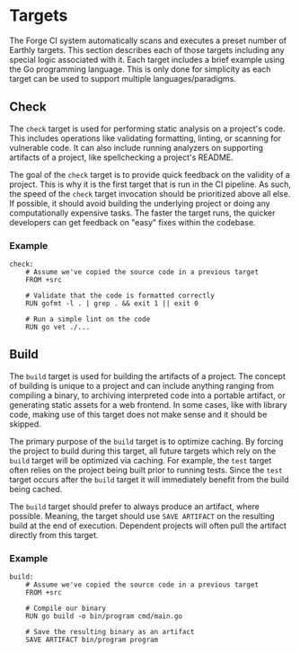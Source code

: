 # Targets

The Forge CI system automatically scans and executes a preset number of Earthly targets.
This section describes each of those targets including any special logic associated with it.
Each target includes a brief example using the Go programming language.
This is only done for simplicity as each target can be used to support multiple languages/paradigms.

## Check

The `check` target is used for performing static analysis on a project's code.
This includes operations like validating formatting, linting, or scanning for vulnerable code.
It can also include running analyzers on supporting artifacts of a project, like spellchecking a project's README.

The goal of the `check` target is to provide quick feedback on the validity of a project.
This is why it is the first target that is run in the CI pipeline.
As such, the speed of the `check` target invocation should be prioritized above all else.
If possible, it should avoid building the underlying project or doing any computationally expensive tasks.
The faster the target runs, the quicker developers can get feedback on "easy" fixes within the codebase.

### Example

```earthly
check:
    # Assume we've copied the source code in a previous target
    FROM +src

    # Validate that the code is formatted correctly
    RUN gofmt -l . | grep . && exit 1 || exit 0

    # Run a simple lint on the code
    RUN go vet ./...
```

## Build

The `build` target is used for building the artifacts of a project.
The concept of building is unique to a project and can include anything ranging from compiling a binary, to archiving interpreted
code into a portable artifact, or generating static assets for a web frontend.
In some cases, like with library code, making use of this target does not make sense and it should be skipped.

The primary purpose of the `build` target is to optimize caching.
By forcing the project to build during this target, all future targets which rely on the `build` target will be optimized via
caching.
For example, the `test` target often relies on the project being built prior to running tests.
Since the `test` target occurs after the `build` target it will immediately benefit from the build being cached.

The `build` target should prefer to always produce an artifact, where possible.
Meaning, the target should use `SAVE ARTIFACT` on the resulting build at the end of execution.
Dependent projects will often pull the artifact directly from this target.

### Example

```earthly
build:
    # Assume we've copied the source code in a previous target
    FROM +src

    # Compile our binary
    RUN go build -o bin/program cmd/main.go

    # Save the resulting binary as an artifact
    SAVE ARTIFACT bin/program program
```